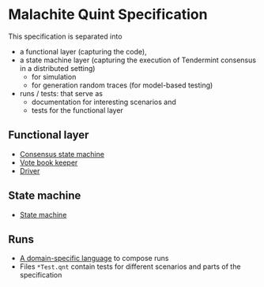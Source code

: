 # Malachite Quint Specification

This specification is separated into 
- a functional layer (capturing the code), 
- a state machine layer (capturing the execution of Tendermint consensus in a distributed setting)
    - for simulation
    - for generation random traces (for model-based testing)
- runs / tests: that serve as 
    - documentation for interesting scenarios and 
    - tests for the functional layer

## Functional layer

- [Consensus state machine](./consensus.qnt)
- [Vote book keeper](./voteBookkeeper.qnt)
- [Driver](./driver.qnt)

## State machine

- [State machine](./statemachineAsync)

## Runs

- [A domain-specific language](./TendermintDSL.qnt) to compose runs
- Files `*Test.qnt` contain tests for different scenarios and parts of the specification 